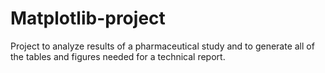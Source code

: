 # Matplotlib-project
Project to analyze results of a pharmaceutical study and to generate all of the tables and figures needed for a technical report.
